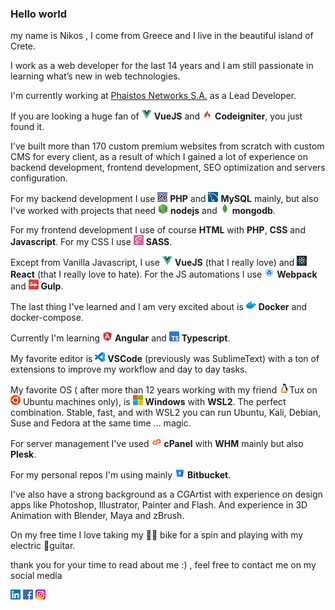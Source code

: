 ### Hello world


my name is Nikos , I come from Greece and I live in the beautiful island of Crete.

I work as a web developer for the last 14 years and I am still passionate in learning what’s new in web technologies. 

I'm currently working at [Phaistos Networks S.A.](https://github.com/phaistos-networks) as a Lead Developer.

If you are looking a huge fan of ![](https://raw.githubusercontent.com/kornarakis/kornarakis/master/img/vue.png) **VueJS** and ![](https://raw.githubusercontent.com/kornarakis/kornarakis/master/img/codeigniter.png) **Codeigniter**, you just found it.

I've built more than 170 custom premium websites from scratch with custom CMS for every client, as a result of which I gained a lot of experience on backend development, frontend development, SEO optimization and servers configuration.

For my backend development I use ![](https://raw.githubusercontent.com/kornarakis/kornarakis/master/img/phpp.png) **PHP** and ![](https://raw.githubusercontent.com/kornarakis/kornarakis/master/img/mysql.png) **MySQL** mainly, but also I've worked with projects that need ![](https://raw.githubusercontent.com/kornarakis/kornarakis/master/img/nodejs.png) **nodejs** and ![](https://raw.githubusercontent.com/kornarakis/kornarakis/master/img/mongo.png) **mongodb**.

For my frontend development I use of course **HTML** with **PHP**, **CSS** and **Javascript**. For my CSS I use ![](https://raw.githubusercontent.com/kornarakis/kornarakis/master/img/sass.png) **SASS**.

Except from Vanilla Javascript, I use ![](https://raw.githubusercontent.com/kornarakis/kornarakis/master/img/vue.png) **VueJS** (that I really love) and ![](https://raw.githubusercontent.com/kornarakis/kornarakis/master/img/react.png) **React** (that I really love to hate). For the JS automations I use ![](https://raw.githubusercontent.com/kornarakis/kornarakis/master/img/webpack.png) **Webpack** and ![](https://raw.githubusercontent.com/kornarakis/kornarakis/master/img/gulp.png) **Gulp**.

The last thing I've learned and I am very excited about is ![](https://raw.githubusercontent.com/kornarakis/kornarakis/master/img/docker.png) **Docker** and docker-compose.

Currently I'm learning ![](https://raw.githubusercontent.com/kornarakis/kornarakis/master/img/angular.png) **Angular** and ![](https://raw.githubusercontent.com/kornarakis/kornarakis/master/img/ts.png) **Typescript**.

My favorite editor is ![](https://raw.githubusercontent.com/kornarakis/kornarakis/master/img/vs.png) **VSCode** (previously was SublimeText) with a ton of extensions to improve my workflow and day to day tasks.

My favorite OS ( after more than 12 years working with my friend ![](https://raw.githubusercontent.com/kornarakis/kornarakis/master/img/tux.png)Tux on ![](https://raw.githubusercontent.com/kornarakis/kornarakis/master/img/ubuntu.png) Ubuntu machines only), is ![](https://raw.githubusercontent.com/kornarakis/kornarakis/master/img/microsoft.png) **Windows** with **WSL2**. The perfect combination. Stable, fast, and with WSL2 you can run Ubuntu, Kali, Debian, Suse and Fedora at the same time ... magic.

For server management I've used ![](https://raw.githubusercontent.com/kornarakis/kornarakis/master/img/cp.png) **cPanel** with **WHM** mainly but also **Plesk**.

For my personal repos I'm using mainly ![](https://raw.githubusercontent.com/kornarakis/kornarakis/master/img/bb.png) **Bitbucket**.

I've also have a strong background as a CGArtist with experience on design apps like Photoshop, Illustrator, Painter and Flash. And experience in 3D Animation with Blender, Maya and zBrush.

On my free time I love taking my 🚴‍♂️ bike for a spin and playing with my electric  🎸guitar.


thank you for your time to read about me :) , feel free to contact me on my social media

  [![](https://raw.githubusercontent.com/kornarakis/kornarakis/master/img/li.png)](https://www.linkedin.com/in/kornarakis/)
[![](https://raw.githubusercontent.com/kornarakis/kornarakis/master/img/fb.png)](https://www.facebook.com/nikolaos.kornarakis)
[![](https://raw.githubusercontent.com/kornarakis/kornarakis/master/img/ig.png)](https://www.instagram.com/nikoskornarakis/)




<!-- <img align="left" alt="codeSTACKr's Github Stats" src="https://github-readme-stats.vercel.app/api?username=kornarakis&show_icons=true&hide_border=true&count_private=true" /> -->

